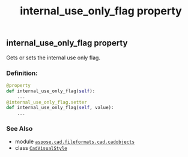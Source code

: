 ﻿---
title: internal_use_only_flag property
second_title: Aspose.CAD for Python via .NET API References
description: 
type: docs
weight: 420
url: /python-net/aspose.cad.fileformats.cad.cadobjects/cadvisualstyle/internal_use_only_flag/
is_root: false
---

## internal_use_only_flag property


Gets or sets the internal use only flag.
### Definition:
```python
@property
def internal_use_only_flag(self):
    ...
@internal_use_only_flag.setter
def internal_use_only_flag(self, value):
    ...
```

### See Also
* module [`aspose.cad.fileformats.cad.cadobjects`](../../)
* class [`CadVisualStyle`](/cad/python-net/aspose.cad.fileformats.cad.cadobjects/cadvisualstyle)
